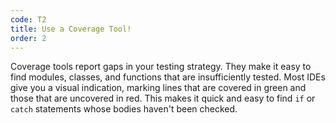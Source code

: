 ```yaml
---
code: T2
title: Use a Coverage Tool!
order: 2
---
```

Coverage tools report gaps in your testing strategy.
They make it easy to find modules, classes, and functions that are insufficiently tested.
Most IDEs give you a visual indication, marking lines that are covered in green and those that are uncovered in red.
This makes it quick and easy to find `if` or `catch` statements whose bodies haven't been checked.